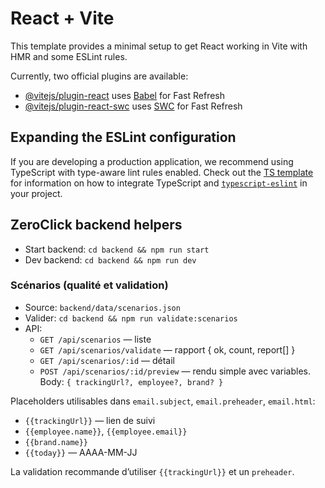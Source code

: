 # React + Vite

This template provides a minimal setup to get React working in Vite with HMR and some ESLint rules.

Currently, two official plugins are available:

- [@vitejs/plugin-react](https://github.com/vitejs/vite-plugin-react/blob/main/packages/plugin-react) uses [Babel](https://babeljs.io/) for Fast Refresh
- [@vitejs/plugin-react-swc](https://github.com/vitejs/vite-plugin-react/blob/main/packages/plugin-react-swc) uses [SWC](https://swc.rs/) for Fast Refresh

## Expanding the ESLint configuration

If you are developing a production application, we recommend using TypeScript with type-aware lint rules enabled. Check out the [TS template](https://github.com/vitejs/vite/tree/main/packages/create-vite/template-react-ts) for information on how to integrate TypeScript and [`typescript-eslint`](https://typescript-eslint.io) in your project.

## ZeroClick backend helpers

- Start backend: `cd backend && npm run start`
- Dev backend: `cd backend && npm run dev`

### Scénarios (qualité et validation)

- Source: `backend/data/scenarios.json`
- Valider: `cd backend && npm run validate:scenarios`
- API:
  - `GET /api/scenarios` — liste
  - `GET /api/scenarios/validate` — rapport { ok, count, report[] }
  - `GET /api/scenarios/:id` — détail
  - `POST /api/scenarios/:id/preview` — rendu simple avec variables. Body: `{ trackingUrl?, employee?, brand? }`

Placeholders utilisables dans `email.subject`, `email.preheader`, `email.html`:

- `{{trackingUrl}}` — lien de suivi
- `{{employee.name}}`, `{{employee.email}}`
- `{{brand.name}}`
- `{{today}}` — AAAA-MM-JJ

La validation recommande d’utiliser `{{trackingUrl}}` et un `preheader`.
